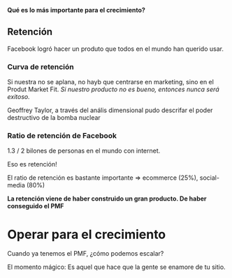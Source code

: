 **Qué es lo más importante para el crecimiento?**

## Retención

Facebook logró hacer un produto que todos en el mundo han querido usar.

### Curva de retención

Si nuestra no se aplana, no hayb que centrarse en marketing, sino en el Produt Market Fit. *Si nuestro producto no es bueno, entonces nunca será exitoso.*

Geoffrey Taylor, a través del anális dimensional pudo descrifar el poder destructivo de la bomba nuclear

### Ratio de retención de Facebook

1.3 / 2 bilones de personas en el mundo con internet.

Eso es retención!

El ratio de retención es bastante importante => ecommerce (25%), social-media (80%)

**La retención viene de haber construido un gran producto. De haber conseguido el PMF**

# Operar para el crecimiento

Cuando ya tenemos el PMF, ¿cómo podemos escalar?

El momento mágico: Es aquel que hace que la gente se enamore de tu sitio.